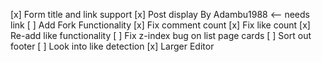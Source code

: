 [x] Form title and link support
[x] Post display By Adambu1988 <-- needs link
[ ] Add Fork Functionality
[x] Fix comment count
[x] Fix like count
[x] Re-add like functionality
[ ] Fix z-index bug on list page cards
[ ] Sort out footer
[ ] Look into like detection
[x] Larger Editor